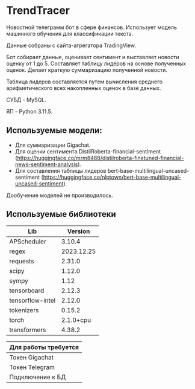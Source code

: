 # TrendTracer

Новостной телеграмм бот в сфере финансов. Использует модель машинного обучения для классификации текста. 

Данные собраны с сайта-агрегатора TradingView.

Бот собирает данные, оценивает сентимент и выставляет новости оценку от 1 до 5. Составляет таблицу лидеров на основе полученных оценок. Делает краткую суммаризацию полученной новости.

Таблица лидеров составляется путем вычисления среднего арифметического всех накопленных оценок в базе данных.

СУБД - MySQL.

ЯП - Python 3.11.5.

## Используемые модели:
* Для суммаризации Gigachat.
* Для оценки сентимента DistilRoberta-financial-sentiment (https://huggingface.co/mrm8488/distilroberta-finetuned-financial-news-sentiment-analysis).
* Для составления таблицы лидеров bert-base-multilingual-uncased-sentiment (https://huggingface.co/nlptown/bert-base-multilingual-uncased-sentiment).

Дообучение моделей не производилось.

## Используемые библиотеки
|Lib|Version|
|---|-------|
|APScheduler|3.10.4|
|regex|2023.12.25|
|requests|2.31.0|
|scipy|1.12.0|
|sympy|1.12|
|tensorboard|2.12.3|
|tensorflow-intel|2.12.0|
|tokenizers|0.15.2|
|torch|2.1.0+cpu|
|transformers|4.38.2|

|Для работы требуется|
|--------------------|
|Токен Gigachat|
|Токен Telegram|
|Подключение к БД|








